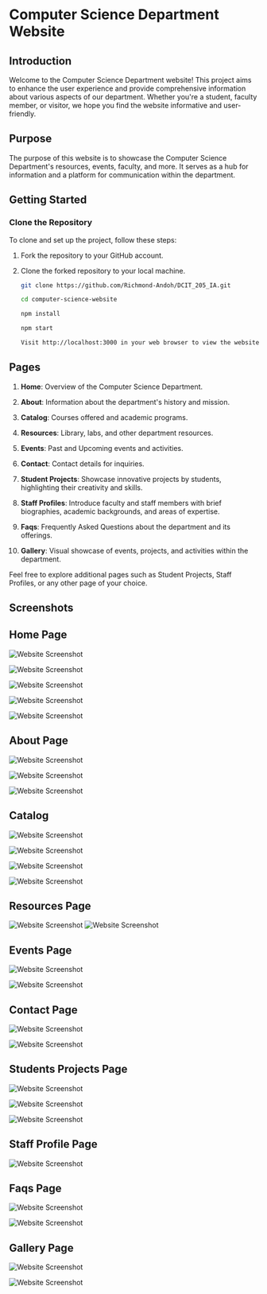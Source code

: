 
# Computer Science Department Website

## Introduction

Welcome to the Computer Science Department website! This project aims to enhance the user experience and provide comprehensive information about various aspects of our department. Whether you're a student, faculty member, or visitor, we hope you find the website informative and user-friendly.

## Purpose

The purpose of this website is to showcase the Computer Science Department's resources, events, faculty, and more. It serves as a hub for information and a platform for communication within the department.

## Getting Started

### Clone the Repository

To clone and set up the project, follow these steps:

1. Fork the repository to your GitHub account.

2. Clone the forked repository to your local machine.

   ```bash
   git clone https://github.com/Richmond-Andoh/DCIT_205_IA.git

   cd computer-science-website

   npm install

   npm start

   Visit http://localhost:3000 in your web browser to view the website.


## Pages

1. **Home**: Overview of the Computer Science Department.

2. **About**: Information about the department's history and mission.

3. **Catalog**: Courses offered and academic programs.

4. **Resources**: Library, labs, and other department resources.

5. **Events**: Past and Upcoming events and activities.

6. **Contact**: Contact details for inquiries.

7. **Student Projects**: Showcase innovative projects by students, highlighting their creativity and skills.

8. **Staff Profiles**: Introduce faculty and staff members with brief biographies, academic backgrounds, and areas of expertise.

9. **Faqs**: Frequently Asked Questions about the department and its offerings.
8. **Gallery**: Visual showcase of events, projects, and activities within the department.

<p>Feel free to explore additional pages such as Student Projects, Staff Profiles, or any other page of your choice.</p>

## Screenshots
<h2>Home Page</h2>

![Website Screenshot](/dcit_205_ia/src/images/homeShot-1.JPG)

![Website Screenshot](/dcit_205_ia/src/images/homeShot-2.JPG)

![Website Screenshot](/dcit_205_ia/src/images/homeShot-3.JPG)

![Website Screenshot](/dcit_205_ia/src/images/homeShot-4.JPG)

![Website Screenshot](/dcit_205_ia/src/images/homeShot-5.JPG)

<h2>About Page</h2>

![Website Screenshot](/dcit_205_ia/src/images/aboutShot-1.JPG)

![Website Screenshot](/dcit_205_ia/src/images/aboutShot-2.JPG)

![Website Screenshot](/dcit_205_ia/src/images/aboutShot-3.JPG)

<h2>Catalog</h2>

![Website Screenshot](/dcit_205_ia/src/images/catalogShop-1.JPG)

![Website Screenshot](/dcit_205_ia/src/images/catalogShot-2.JPG)

![Website Screenshot](/dcit_205_ia/src/images/catalopShop-3.JPG)

![Website Screenshot](/dcit_205_ia/src/images/cataloShot-4.JPG)

<h2>Resources Page</h2>

![Website Screenshot](/dcit_205_ia/src/images/resource1.JPG)
![Website Screenshot](/dcit_205_ia/src/images/resource2.JPG)



<h2>Events Page</h2>

![Website Screenshot](/dcit_205_ia/src/images/eventShot-1.JPG)

![Website Screenshot](/dcit_205_ia/src/images/eventShot-2.JPG)

<h2>Contact Page</h2>

![Website Screenshot](/dcit_205_ia/src/images/contact1.JPG)

![Website Screenshot](/dcit_205_ia/src/images/screen-contact.JPG)

<h2>Students Projects Page</h2>

![Website Screenshot](/dcit_205_ia/src/images/project1.JPG)

![Website Screenshot](/dcit_205_ia/src/images/project.jpg)

![Website Screenshot](/dcit_205_ia/src/images/project-2.JPG)

<h2>Staff Profile Page</h2>

![Website Screenshot](/dcit_205_ia/src/images/staff.JPG)

<h2>Faqs Page</h2>

![Website Screenshot](/dcit_205_ia/src/images/faqs.JPG)

![Website Screenshot](/dcit_205_ia/src/images/faqs1.JPG)

<h2>Gallery Page</h2>

![Website Screenshot](/dcit_205_ia/src/images/gallery.JPG)

![Website Screenshot](/dcit_205_ia/src/images/gallery1.JPG)









